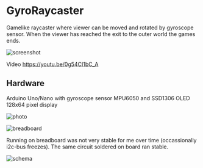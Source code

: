 # GyroRaycaster
Gamelike raycaster where viewer can be moved and rotated by gyroscope sensor. When the viewer has reached the exit to the outer world the games ends.

![screenshot](/assets/images/Screenshot.png) 

Video https://youtu.be/0g54CI1bC_A

## Hardware
Arduino Uno/Nano with gyroscope sensor MPU6050 and SSD1306 OLED 128x64 pixel display

![photo](/assets/images/GyroRaycaster.jpg) 

![breadboard](/assets/images/Breadboard.svg) 

Running on breadboard was not very stable for me over time (occassionally i2c-bus freezes). The same circuit soldered on board ran stable.

![schema](/assets/images/Schema.svg) 
